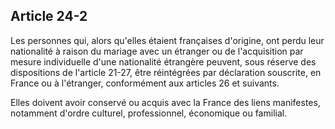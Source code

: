Article 24-2
----
Les personnes qui, alors qu'elles étaient françaises d'origine, ont perdu leur
nationalité à raison du mariage avec un étranger ou de l'acquisition par mesure
individuelle d'une nationalité étrangère peuvent, sous réserve des dispositions
de l'article 21-27, être réintégrées par déclaration souscrite, en France ou à
l'étranger, conformément aux articles 26 et suivants.

Elles doivent avoir conservé ou acquis avec la France des liens manifestes,
notamment d'ordre culturel, professionnel, économique ou familial.
